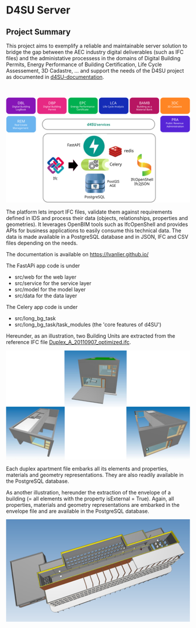 # D4SU Server

## Project Summary

This project aims to exemplify a reliable and maintainable server solution to bridge the gap between the AEC industry digital deliverables (such as IFC files) and the administative processess in the domains of Digital Building Permits, Energy Performance of Building Certification, Life Cycle Assessement, 3D Cadastre, ...  and support the needs of the D4SU project as documented in [d4SU-documentation](https://lvanlier.github.io).

<br>
<br>

<img src='assets/d4su.svg'>

The platform lets import IFC files, validate them against requirements defined in IDS and process their data (objects, relationships, properties and geometries). It leverages OpenBIM tools such as IfcOpenShell and provides APIs for business applications to easily consume this technical data. The data is made available in a PostgreSQL database and in JSON, IFC and CSV files depending on the needs.

The documentation is available on <https://lvanlier.github.io/>

The FastAPi app code is under

+ src/web for the web layer
+ src/service for the service layer
+ src/model for the model layer
+ src/data for the data layer

The Celery app code is under

+ src/long_bg_task
+ src/long_bg_task/task_modules (the 'core features of d4SU')

Hereunder, as an illustration, two Building Units are extracted from the reference IFC file [Duplex_A_20110907_optimized.ifc](https://github.com/buildingsmart-community/ifcJSON/blob/main/Samples/IFC_2x3/Duplex_A_20110907_optimized.ifc).

<img src='assets/duplex.svg'>

Each duplex apartment file embarks all its elements and properties, materials and geometry representations. They are also readily available in the PostgreSQL database.

As another illustration, hereunder the extraction of the envelope of a building (= all elements with the property isExternal = True). Again, all properties, materials and  geometry representations are embarked in the envelope file and are available in the PostgreSQL database.

<img src='assets/envelope.png'>
